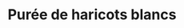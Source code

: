 ---
uuid: 4c223fdc-a379-4528-a20b-30f33bd61f20
title: Purée de haricots blancs
layout: recettes
type: plat
categories:
  - Accompagnement
regime:
  - vegan
  - vegetarien
  - sans-gluten
  - sans-lactose
cuisson: Oui
temperature: Froid
plate: 100
check: Oui
checkAlwaysOk: false
ingredients:
  sec:
    - title: Haricots blancs
      quantite: 2
      unit: Kg
  lof:
    - title: huile d'olive
      quantite: 500
      unit: ml
  legumes:
    - title: Ail
      quantite: 10
      unit: unité
  epices:
    - title: Sel
      quantite: 3
      unit: c. à soupe
    - title: Thym
      quantite: 1
      unit: c. à soupe
    - title: Romarin
      quantite: 5
      unit: unité
preparation: >-
  1. La veille, faire tremper les haricots.

  2. Le lendemain, les égoutter puis les mettre dans une casserole avec l'eau, les laisser cuire complètement. Les égoutter en réservantde l'eau de cuisson (25 ml par personne, 2,5L pour 100 personnes).

  3. Pendant que les haricots cuisent : faire chauffer l'huile d'olive dans une casserole. Y plonger les gousses d'ail en chemise et les herbes aromatiques. Laisser l'ail confire à feu doux. Quand l'ail est cuit, filtrer l'huile. Jeter les herbes, laisser les gousses d'ail refroidir. Prélever la chair des gousses d'ail. Réserver 2/3 d'huile pour la purée, 1/3 de l'huile pour la fin.

  4. Mettre les haricots encore chauds dans le bol du blender avec les 2/3 de l'huile infusée, l'ai et le sel. Mixer en ajoutant progressivement l'eau de cuisson, jusqu'à obtenir une texture lisse.

  5. Rectifier l'assaisonnement. Servir chaud avec un filet d'huile d'olive.
preparation24h: Faire tremper les haricots
publishDate: 30-05-2024T11:12
---